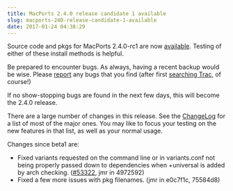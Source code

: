 ```yaml
---
title: MacPorts 2.4.0 release candidate 1 available
slug: macports-240-release-candidate-1-available
date: 2017-01-24 04:38:29
---
```


Source code and pkgs for MacPorts 2.4.0-rc1 are now
[available][1]. Testing of either of these install methods is helpful.

Be prepared to encounter bugs. As always, having a recent backup would
be wise. Please [report][2] any bugs that you find (after first [searching
Trac][3], of course!)

If no show-stopping bugs are found in the next few days, this will
become the 2.4.0 release.

There are a large number of changes in this release. See the [ChangeLog][4]
for a list of most of the major ones. You may like to focus your
testing on the new features in that list, as well as your normal usage.

Changes since beta1 are:
 * Fixed variants requested on the command line or in variants.conf not being
   properly passed down to dependencies when +universal is added by arch
   checking. ([#53322](https://trac.macports.org/ticket/53322), jmr in 4972592)
 * Fixed a few more issues with pkg filenames. (jmr in e0c7f1c, 75584d8)

[1]: https://github.com/macports/macports-base/releases/tag/v2.4.0-rc1
[2]: https://trac.macports.org/newticket
[3]: https://trac.macports.org/search
[4]: https://github.com/macports/macports-base/blob/release-2.4/ChangeLog
